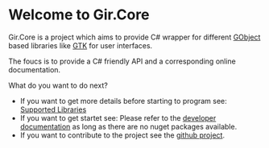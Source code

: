 # Welcome to Gir.Core

Gir.Core is a project which aims to provide C# wrapper for different [GObject] based libraries like [GTK] for user interfaces.

The foucs is to provide a C# friendly API and a corresponding online documentation.

What do you want to do next?
* If you want to get more details before starting to program see: [Supported Libraries](/docs/libraries.md)
* If you want to get startet see: Please refer to the [developer documentation](https://github.com/gircore/gir.core#build--use) as long as there are no nuget packages available.
* If you want to contribute to the project see the [github project](https://github.com/gircore/gir.core).

[GObject]: https://developer.gnome.org/gobject/stable/
[GTK]: https://gtk.org/
